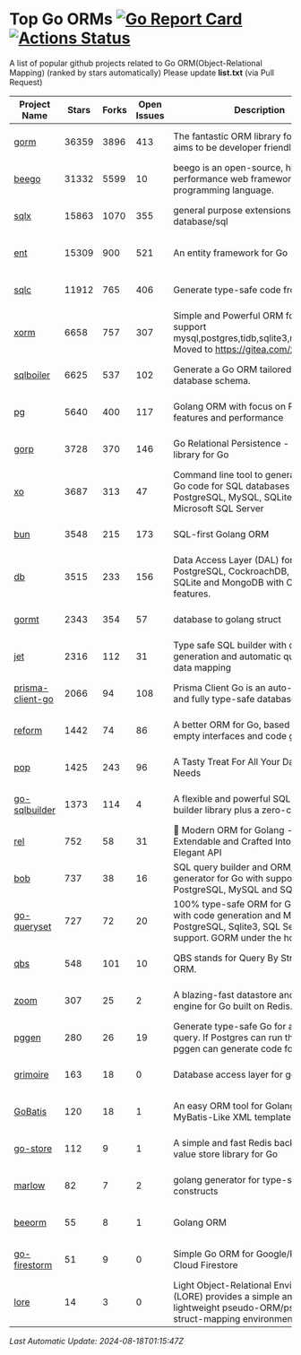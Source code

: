 # Top Go ORMs [![Go Report Card](https://goreportcard.com/badge/github.com/d-tsuji/awesome-go-orms)](https://goreportcard.com/report/github.com/d-tsuji/awesome-go-orms) [![Actions Status](https://github.com/d-tsuji/awesome-go-orms/workflows/CI/badge.svg)](https://github.com/d-tsuji/awesome-go-orms/actions)
A list of popular github projects related to Go ORM(Object-Relational Mapping) (ranked by stars automatically)
Please update **list.txt** (via Pull Request)

| Project Name | Stars | Forks | Open Issues | Description | Last Update |
| ------------ | ----- | ----- | ----------- | ----------- | ----------- |
| [gorm](https://github.com/go-gorm/gorm) | 36359 | 3896 | 413 | The fantastic ORM library for Golang, aims to be developer friendly | 2024-08-18 00:32:41 |
| [beego](https://github.com/beego/beego) | 31332 | 5599 | 10 | beego is an open-source, high-performance web framework for the Go programming language. | 2024-08-17 15:00:56 |
| [sqlx](https://github.com/jmoiron/sqlx) | 15863 | 1070 | 355 | general purpose extensions to golang's database/sql | 2024-08-17 22:33:09 |
| [ent](https://github.com/ent/ent) | 15309 | 900 | 521 | An entity framework for Go | 2024-08-17 22:40:03 |
| [sqlc](https://github.com/sqlc-dev/sqlc) | 11912 | 765 | 406 | Generate type-safe code from SQL | 2024-08-17 17:33:33 |
| [xorm](https://github.com/go-xorm/xorm) | 6658 | 757 | 307 | Simple and Powerful ORM for Go, support mysql,postgres,tidb,sqlite3,mssql,oracle, Moved to https://gitea.com/xorm/xorm | 2024-08-14 09:23:41 |
| [sqlboiler](https://github.com/volatiletech/sqlboiler) | 6625 | 537 | 102 | Generate a Go ORM tailored to your database schema. | 2024-08-17 15:40:29 |
| [pg](https://github.com/go-pg/pg) | 5640 | 400 | 117 | Golang ORM with focus on PostgreSQL features and performance | 2024-08-17 02:42:51 |
| [gorp](https://github.com/go-gorp/gorp) | 3728 | 370 | 146 | Go Relational Persistence - an ORM-ish library for Go | 2024-08-15 19:10:02 |
| [xo](https://github.com/xo/xo) | 3687 | 313 | 47 | Command line tool to generate idiomatic Go code for SQL databases supporting PostgreSQL, MySQL, SQLite, Oracle, and Microsoft SQL Server | 2024-08-17 18:07:52 |
| [bun](https://github.com/uptrace/bun) | 3548 | 215 | 173 | SQL-first Golang ORM | 2024-08-17 11:33:14 |
| [db](https://github.com/upper/db) | 3515 | 233 | 156 | Data Access Layer (DAL) for PostgreSQL, CockroachDB, MySQL, SQLite and MongoDB with ORM-like features. | 2024-08-16 07:00:34 |
| [gormt](https://github.com/xxjwxc/gormt) | 2343 | 354 | 57 | database to golang struct | 2024-08-15 05:56:59 |
| [jet](https://github.com/go-jet/jet) | 2316 | 112 | 31 | Type safe SQL builder with code generation and automatic query result data mapping | 2024-08-17 23:38:55 |
| [prisma-client-go](https://github.com/steebchen/prisma-client-go) | 2066 | 94 | 108 | Prisma Client Go is an auto-generated and fully type-safe database client | 2024-08-17 17:57:09 |
| [reform](https://github.com/go-reform/reform) | 1442 | 74 | 86 | A better ORM for Go, based on non-empty interfaces and code generation. | 2024-07-09 09:49:13 |
| [pop](https://github.com/gobuffalo/pop) | 1425 | 243 | 96 | A Tasty Treat For All Your Database Needs | 2024-07-28 06:35:00 |
| [go-sqlbuilder](https://github.com/huandu/go-sqlbuilder) | 1373 | 114 | 4 | A flexible and powerful SQL string builder library plus a zero-config ORM. | 2024-08-16 02:12:40 |
| [rel](https://github.com/go-rel/rel) | 752 | 58 | 31 | :gem: Modern ORM for Golang - Testable, Extendable and Crafted Into a Clean and Elegant API | 2024-08-16 13:10:35 |
| [bob](https://github.com/stephenafamo/bob) | 737 | 38 | 16 | SQL query builder and ORM/Factory generator for Go with support for PostgreSQL, MySQL and SQLite | 2024-08-16 14:57:31 |
| [go-queryset](https://github.com/jirfag/go-queryset) | 727 | 72 | 20 | 100% type-safe ORM for Go (Golang) with code generation and MySQL, PostgreSQL, Sqlite3, SQL Server support. GORM under the hood. | 2024-08-04 14:32:05 |
| [qbs](https://github.com/coocood/qbs) | 548 | 101 | 10 | QBS stands for Query By Struct. A Go ORM. | 2024-05-23 13:06:26 |
| [zoom](https://github.com/albrow/zoom) | 307 | 25 | 2 | A blazing-fast datastore and querying engine for Go built on Redis. | 2024-08-04 18:21:11 |
| [pggen](https://github.com/jschaf/pggen) | 280 | 26 | 19 | Generate type-safe Go for any Postgres query. If Postgres can run the query, pggen can generate code for it. | 2024-08-10 13:29:30 |
| [grimoire](https://github.com/Fs02/grimoire) | 163 | 18 | 0 | Database access layer for golang | 2024-07-06 08:58:27 |
| [GoBatis](https://github.com/mei-rune/GoBatis) | 120 | 18 | 1 | An easy ORM tool for Golang, support MyBatis-Like XML template SQL | 2024-08-16 03:58:59 |
| [go-store](https://github.com/gosuri/go-store) | 112 | 9 | 1 | A simple and fast Redis backed key-value store library for Go | 2023-09-25 03:42:25 |
| [marlow](https://github.com/dadleyy/marlow) | 82 | 7 | 2 | golang generator for type-safe sql api constructs | 2024-01-25 13:28:04 |
| [beeorm](https://github.com/latolukasz/beeorm) | 55 | 8 | 1 | Golang ORM | 2024-01-09 19:00:44 |
| [go-firestorm](https://github.com/jschoedt/go-firestorm) | 51 | 9 | 0 | Simple Go ORM for Google/Firebase Cloud Firestore | 2024-08-10 22:23:33 |
| [lore](https://github.com/abrahambotros/lore) | 14 | 3 | 0 | Light Object-Relational Environment (LORE) provides a simple and lightweight pseudo-ORM/pseudo-struct-mapping environment for Go | 2023-09-25 08:03:17 |

*Last Automatic Update: 2024-08-18T01:15:47Z*